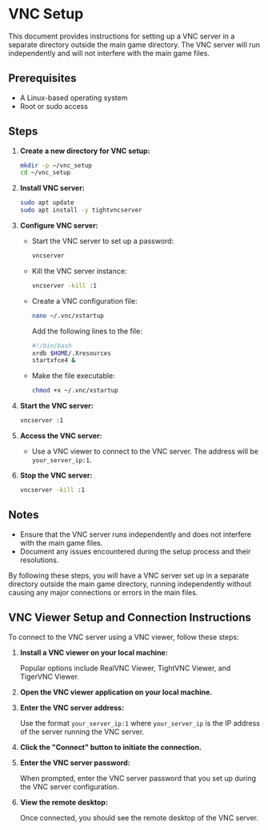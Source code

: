 # VNC Setup

This document provides instructions for setting up a VNC server in a separate directory outside the main game directory. The VNC server will run independently and will not interfere with the main game files.

## Prerequisites

- A Linux-based operating system
- Root or sudo access

## Steps

1. **Create a new directory for VNC setup:**

   ```bash
   mkdir -p ~/vnc_setup
   cd ~/vnc_setup
   ```

2. **Install VNC server:**

   ```bash
   sudo apt update
   sudo apt install -y tightvncserver
   ```

3. **Configure VNC server:**

   - Start the VNC server to set up a password:

     ```bash
     vncserver
     ```

   - Kill the VNC server instance:

     ```bash
     vncserver -kill :1
     ```

   - Create a VNC configuration file:

     ```bash
     nano ~/.vnc/xstartup
     ```

     Add the following lines to the file:

     ```bash
     #!/bin/bash
     xrdb $HOME/.Xresources
     startxfce4 &
     ```

   - Make the file executable:

     ```bash
     chmod +x ~/.vnc/xstartup
     ```

4. **Start the VNC server:**

   ```bash
   vncserver :1
   ```

5. **Access the VNC server:**

   - Use a VNC viewer to connect to the VNC server. The address will be `your_server_ip:1`.

6. **Stop the VNC server:**

   ```bash
   vncserver -kill :1
   ```

## Notes

- Ensure that the VNC server runs independently and does not interfere with the main game files.
- Document any issues encountered during the setup process and their resolutions.

By following these steps, you will have a VNC server set up in a separate directory outside the main game directory, running independently without causing any major connections or errors in the main files.

## VNC Viewer Setup and Connection Instructions

To connect to the VNC server using a VNC viewer, follow these steps:

1. **Install a VNC viewer on your local machine:**

   Popular options include RealVNC Viewer, TightVNC Viewer, and TigerVNC Viewer.

2. **Open the VNC viewer application on your local machine.**

3. **Enter the VNC server address:**

   Use the format `your_server_ip:1` where `your_server_ip` is the IP address of the server running the VNC server.

4. **Click the "Connect" button to initiate the connection.**

5. **Enter the VNC server password:**

   When prompted, enter the VNC server password that you set up during the VNC server configuration.

6. **View the remote desktop:**

   Once connected, you should see the remote desktop of the VNC server.
